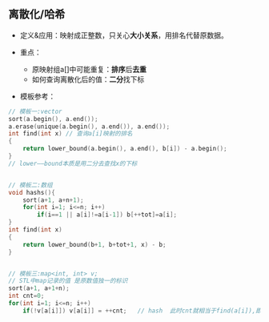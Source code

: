 ##  离散化/哈希

- 定义&应用：映射成正整数，只关心**大小关系**，用排名代替原数据。

- 重点：
    - 原映射组a[]中可能重复：**排序**后**去重**
    - 如何查询离散化后的值：**二分**找下标
- 模板参考：

```c++
// 模板一:vector
sort(a.begin(), a.end());
a.erase(unique(a.begin(), a.end()), a.end());
int find(int x)	// 查询a[i]映射的排名
{
    return lower_bound(a.begin(), a.end(), b[i]) - a.begin();
}
// lower——bound本质是用二分去查找x的下标


// 模板二:数组
void hashs(){
	sort(a+1, a+n+1);
	for(int i=1; i<=n; i++)
		if(i==1 || a[i]!=a[i-1]) b[++tot]=a[i];
}
int find(int x)
{	 
    return lower_bound(b+1, b+tot+1, x) - b;
}


// 模板三:map<int, int> v;
// STL中map记录的值 是原数值独一的标识
sort(a+1, a+1+n);
int cnt=0;
for(int i=1; i<=n; i++)
    if(!v[a[i]]) v[a[i]] = ++cnt;	// hash  此时cnt就相当于find(a[i]),即下标
```
